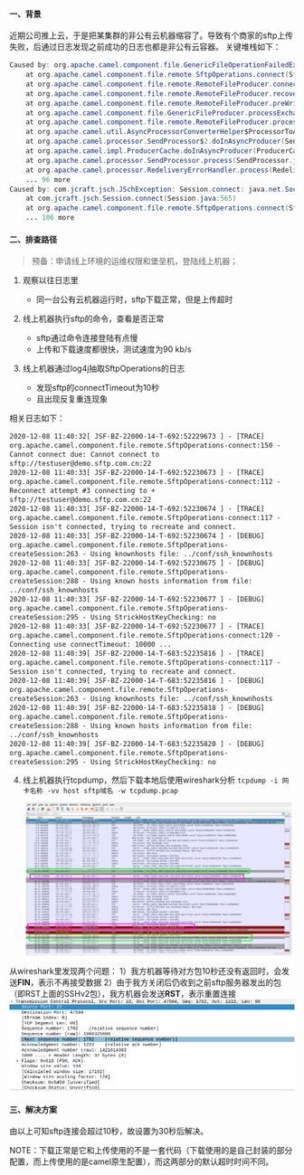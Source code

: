 #### 一、背景

近期公司推上云，于是把某集群的非公有云机器缩容了。导致有个商家的sftp上传失败，后通过日志发现之前成功的日志也都是非公有云容器。
关键堆栈如下：

```java
Caused by: org.apache.camel.component.file.GenericFileOperationFailedException: Cannot connect to sftp://testuser@demo.sftp.com.cn:22
    at org.apache.camel.component.file.remote.SftpOperations.connect(SftpOperations.java:149)
    at org.apache.camel.component.file.remote.RemoteFileProducer.connectIfNecessary(RemoteFileProducer.java:214)
    at org.apache.camel.component.file.remote.RemoteFileProducer.recoverableConnectIfNecessary(RemoteFileProducer.java:206)
    at org.apache.camel.component.file.remote.RemoteFileProducer.preWriteCheck(RemoteFileProducer.java:133)
    at org.apache.camel.component.file.GenericFileProducer.processExchange(GenericFileProducer.java:114)
    at org.apache.camel.component.file.remote.RemoteFileProducer.process(RemoteFileProducer.java:58)
    at org.apache.camel.util.AsyncProcessorConverterHelper$ProcessorToAsyncProcessorBridge.process(AsyncProcessorConverterHelper.java:61)
    at org.apache.camel.processor.SendProcessor$2.doInAsyncProducer(SendProcessor.java:178)
    at org.apache.camel.impl.ProducerCache.doInAsyncProducer(ProducerCache.java:445)
    at org.apache.camel.processor.SendProcessor.process(SendProcessor.java:173)
    at org.apache.camel.processor.RedeliveryErrorHandler.process(RedeliveryErrorHandler.java:548)
    ... 96 more
Caused by: com.jcraft.jsch.JSchException: Session.connect: java.net.SocketTimeoutException: Read timed out
    at com.jcraft.jsch.Session.connect(Session.java:565)
    at org.apache.camel.component.file.remote.SftpOperations.connect(SftpOperations.java:121)
    ... 106 more
```

#### 二、排查路径

> 预备：申请线上环境的运维权限和堡垒机，登陆线上机器；

1. 观察以往日志里
   
     * 同一台公有云机器运行时，sftp下载正常，但是上传超时

2. 线上机器执行sftp的命令，查看是否正常
   
     * sftp通过命令连接登陆有点慢
     * 上传和下载速度都很快，测试速度为90 kb/s

3. 线上机器通过log4j抽取SftpOperations的日志
   
     * 发现sftp的connectTimeout为10秒
     * 且出现反复重连现象

相关日志如下：

```
2020-12-08 11:40:32[ JSF-BZ-22000-14-T-692:52229673 ] - [TRACE] org.apache.camel.component.file.remote.SftpOperations-connect:150 - Cannot connect due: Cannot connect to sftp://testuser@demo.sftp.com.cn:22
2020-12-08 11:40:33[ JSF-BZ-22000-14-T-692:52230673 ] - [TRACE] org.apache.camel.component.file.remote.SftpOperations-connect:112 - Reconnect attempt #3 connecting to + sftp://testuser@demo.sftp.com.cn:22
2020-12-08 11:40:33[ JSF-BZ-22000-14-T-692:52230674 ] - [TRACE] org.apache.camel.component.file.remote.SftpOperations-connect:117 - Session isn't connected, trying to recreate and connect.
2020-12-08 11:40:33[ JSF-BZ-22000-14-T-692:52230674 ] - [DEBUG] org.apache.camel.component.file.remote.SftpOperations-createSession:263 - Using knownhosts file: ../conf/ssh_knownhosts
2020-12-08 11:40:33[ JSF-BZ-22000-14-T-692:52230675 ] - [DEBUG] org.apache.camel.component.file.remote.SftpOperations-createSession:288 - Using known hosts information from file: ../conf/ssh_knownhosts
2020-12-08 11:40:33[ JSF-BZ-22000-14-T-692:52230677 ] - [DEBUG] org.apache.camel.component.file.remote.SftpOperations-createSession:295 - Using StrickHostKeyChecking: no
2020-12-08 11:40:33[ JSF-BZ-22000-14-T-692:52230677 ] - [TRACE] org.apache.camel.component.file.remote.SftpOperations-connect:120 - Connecting use connectTimeout: 10000 ...
2020-12-08 11:40:39[ JSF-BZ-22000-14-T-683:52235816 ] - [TRACE] org.apache.camel.component.file.remote.SftpOperations-connect:117 - Session isn't connected, trying to recreate and connect.
2020-12-08 11:40:39[ JSF-BZ-22000-14-T-683:52235816 ] - [DEBUG] org.apache.camel.component.file.remote.SftpOperations-createSession:263 - Using knownhosts file: ../conf/ssh_knownhosts
2020-12-08 11:40:39[ JSF-BZ-22000-14-T-683:52235818 ] - [DEBUG] org.apache.camel.component.file.remote.SftpOperations-createSession:288 - Using known hosts information from file: ../conf/ssh_knownhosts
2020-12-08 11:40:39[ JSF-BZ-22000-14-T-683:52235820 ] - [DEBUG] org.apache.camel.component.file.remote.SftpOperations-createSession:295 - Using StrickHostKeyChecking: no
```

4. 线上机器执行tcpdump，然后下载本地后使用wireshark分析
   `tcpdump -i 网卡名称 -vv host sftp域名 -w tcpdump.pcap`
   
   <img src="pic/1240-20210115035442771.png" title="" alt="tcpdump文件分析" data-align="center">

从wireshark里发现两个问题：
1）我方机器等待对方包10秒还没有返回时，会发送**FIN**，表示不再接受数据
2）由于我方关闭后仍收到之前sftp服务器发出的包（即RST上面的SSHv2包），我方机器会发送**RST**，表示重置连接
<img title="" src="pic/1240-20210115035442589.png" alt="SSHv2包" data-align="center" width="767">

#### 三、解决方案

由以上可知sftp连接会超过10秒，故设置为30秒后解决。

NOTE：下载正常是它和上传使用的不是一套代码（下载使用的是自己封装的部分配置，而上传使用的是camel原生配置），而这两部分的默认超时时间不同。